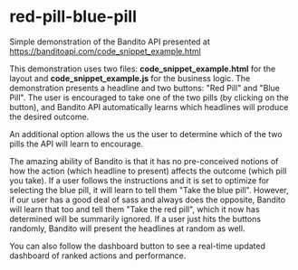 # red-pill-blue-pill
Simple demonstration of the Bandito API presented at https://banditoapi.com/code_snippet_example.html

This demonstration uses two files: **code_snippet_example.html** for the layout and **code_snippet_example.js** for the business logic. The demonstration presents a headline and two buttons: "Red Pill" and "Blue Pill". The user is encouraged to take one of the two pills (by clicking on the button), and Bandito API automatically learns which headlines will produce the desired outcome.

An additional option allows the us the user to determine which of the two pills the API will learn to encourage.

The amazing ability of Bandito is that it has no pre-conceived notions of how the action (which headline to present) affects the outcome (which pill you take). If a user follows the instructions and it is set to optimize for selecting the blue pill, it will learn to tell them "Take the blue pill". However, if our user has a good deal of sass and always does the opposite, Bandito will learn that too and tell them "Take the red pill", which it now has determined will be summarily ignored. If a user just hits the buttons randomly, Bandito will present the headlines at random as well.

You can also follow the dashboard button to see a real-time updated dashboard of ranked actions and performance.
